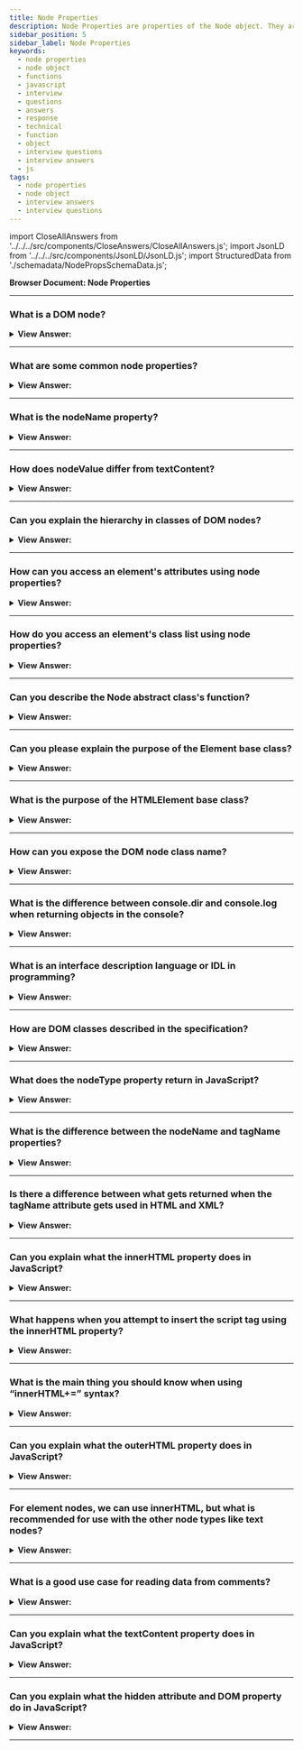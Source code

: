 ```yaml
---
title: Node Properties
description: Node Properties are properties of the Node object. They are used to access the Node object. - JavaScript Interview Questions & Answers
sidebar_position: 5
sidebar_label: Node Properties
keywords:
  - node properties
  - node object
  - functions
  - javascript
  - interview
  - questions
  - answers
  - response
  - technical
  - function
  - object
  - interview questions
  - interview answers
  - js
tags:
  - node properties
  - node object
  - interview answers
  - interview questions
---
```


import CloseAllAnswers from '../../../src/components/CloseAnswers/CloseAllAnswers.js';
import JsonLD from '../../../src/components/JsonLD/JsonLD.js';
import StructuredData from './schemadata/NodePropsSchemaData.js';

<JsonLD data={StructuredData} />

<head>
  <title>Node Properties | JavaScript Frontend Phone Interview</title>
</head>

**Browser Document: Node Properties**

<CloseAllAnswers />

---

### What is a DOM node?

<details>
  <summary><strong>View Answer:</strong></summary>
  <div>
  <div><strong>Interview Response:</strong> A DOM (Document Object Model) node is an object representing a part of an HTML document. This can be elements, attributes, or text. It's the core interface for web page manipulation.
  </div><br />
  <div><strong className="codeExample">Here is a simple JavaScript code example that manipulates DOM nodes:</strong><br /><br />

  <div></div>

```javascript
// Select a DOM node
let node = document.getElementById('myDiv');

// Change its text content
node.textContent = 'New Text';

// Add a new child element
let newElement = document.createElement('p');
newElement.textContent = 'I am a new paragraph!';
node.appendChild(newElement);
```

This code selects a `<div>` element with the id 'myDiv', changes its text, and adds a new `<p>` child node to it.

  </div>
  </div>
</details>

---

### What are some common node properties?

<details>
  <summary><strong>View Answer:</strong></summary>
  <div>
  <div><strong>Interview Response:</strong> Common node properties include nodeName, nodeType, nodeValue, parentNode, childNodes, firstChild, lastChild, nextSibling, and previousSibling.
  </div>
  </div>
</details>

---

### What is the nodeName property?

<details>
  <summary><strong>View Answer:</strong></summary>
  <div>
  <div><strong>Interview Response:</strong> The nodeName property returns the name of a specific node in the DOM, like the tag name for HTML elements or '#text' for text nodes.
  </div><br />
  <div><strong className="codeExample">Code Example:</strong><br /><br />

  <div></div>

Here is a simple JavaScript code example showing how to use the `nodeName` property.

```javascript
// Select a DOM node
let node = document.getElementById('myDiv');

// Log its node name
console.log(node.nodeName);  // Logs: 'DIV'
```

This code selects a `<div>` element with the id 'myDiv' and logs its node name, which is 'DIV'.

  </div>
  </div>
</details>

---

### How does nodeValue differ from textContent?

<details>
  <summary><strong>View Answer:</strong></summary>
  <div>
  <div><strong>Interview Response:</strong> The nodeValue property returns or sets the value of a node. For text nodes, it's the text itself, but for elements, it's null. textContent gets or sets the text inside an element, including its descendants.
  </div><br />
  <div><strong className="codeExample">Code Example:</strong><br /><br />

  <div></div>

Here is a JavaScript code example that shows the difference between `nodeValue` and `textContent`:

```javascript
// Create a new text node
let textNode = document.createTextNode('Hello, World!');

console.log(textNode.nodeValue); // Logs: 'Hello, World!'
console.log(textNode.textContent); // Logs: 'Hello, World!'

// Select an element
let elementNode = document.getElementById('myDiv');

console.log(elementNode.nodeValue); // Logs: null
console.log(elementNode.textContent); // Logs: text content of 'myDiv', including any child elements
```

In this code, both `nodeValue` and `textContent` return the same result for a text node. But for an element, `nodeValue` returns null while `textContent` returns the element's text content.

  </div>
  </div>
</details>

---

### Can you explain the hierarchy in classes of DOM nodes?

<details>
  <summary><strong>View Answer:</strong></summary>
  <div>
  <div><strong>Interview Response:</strong> The DOM hierarchy consists of nodes, organized in a tree structure: Document (root), Element (tags), Text (content), Comment, and Attribute (properties). Parent, child, and sibling relationships connect nodes for traversal and manipulation. Each DOM node belongs to the corresponding built-in class. The root of the hierarchy is EventTarget, inherited by the node, and other DOM nodes inherit from it, such as text, element, and comment nodes.
</div><br />
  <div><strong className="codeExample">Diagram:</strong><br /><br />

  <div></div>

<img src="/img/dom-class-hierarchy.svg" /><br /><br />

</div>

  </div>
</details>

---

### How can you access an element's attributes using node properties?

<details>
  <summary><strong>View Answer:</strong></summary>
  <div>
  <div><strong>Interview Response:</strong> We can use the attributes property to access a live NamedNodeMap of an element's attributes, where each attribute is represented as an Attr node.
</div><br/>

  <div><strong className="codeExample">Code Example:</strong><br /><br />

  <div></div>

```html
<pre test="test"></pre>

<script>
const pre = document.querySelector("pre");
const attrMap = pre.attributes;
const value = attrMap.getNamedItem("test").value;
pre.textContent = `The 'test' attribute contains ${value}.
And 'boum' has ${attrMap["boum"] ? "been" : "not been"} found.`;
</script>
```

  </div>
  </div>
</details>

---

### How do you access an element's class list using node properties?

<details>
  <summary><strong>View Answer:</strong></summary>
  <div>
  <div><strong>Interview Response:</strong> You can access an element's class list using the classList property. For instance, element.classList returns a DOMTokenList object of the class attributes.
</div><br/>

  <div><strong className="codeExample">Code Example:</strong><br /><br />

  <div></div>

```javascript
let element = document.querySelector('.example-class');
let classList = element.classList;

classList.forEach(className => {
    console.log(className);
});
```

  </div>
  </div>
</details>

---

### Can you describe the Node abstract class's function?

<details>
  <summary><strong>View Answer:</strong></summary>
  <div>
  <div><strong>Interview Response:</strong> The Node abstract class represents a single node in the DOM tree, defining shared properties and methods for various node types, facilitating tree traversal, manipulation, and event handling.
</div><br/>
  <div><strong>Technical Response:</strong> Node is also an “abstract” class, serving as a base for DOM nodes. It provides the core tree functionality: parentNode, nextSibling, childNodes, and more (they are getters). Objects of the node class get created. But concrete node classes inherit from it: Text nodes for text nodes, Element nodes for element nodes, and more exotic ones like Comment nodes for comment nodes.
</div>
  </div>
</details>

---

### Can you please explain the purpose of the Element base class?

<details>
  <summary><strong>View Answer:</strong></summary>
  <div>
  <div><strong>Interview Response:</strong> The Element base class represents an HTML element, defining methods and properties for manipulation and interaction. It encapsulates attributes, content, and child elements, while providing access and modification capabilities.<br/><br/>Element is a base class for DOM elements. It provides element-level navigation like nextElementSibling, children and searching methods like getElementsByTagName, querySelector. A browser supports not only HTML, but also XML and SVG. The Element class serves as a base for more specific classes: SVGElement, XMLElement and HTMLElement.
</div>
  </div>
</details>

---

### What is the purpose of the HTMLElement base class?

<details>
  <summary><strong>View Answer:</strong></summary>
  <div>
  <div><strong>Interview Response:</strong> HTMLElement base class represents an HTML-specific element, inheriting from Element. It is inherited by concrete HTML elements such as the HTMLInputElement, HTMLBodyElement, and HTMLAnchorElement classes. It provides properties and methods for styling, form control, and accessibility, tailored to HTML-specific behaviors and attributes.<br /><br />
  <strong>Additional Information:</strong><br /><br />
  <ul>
    <li>HTMLInputElement is the class for &#8249;input&#8250; elements.</li>
    <li>HTMLBodyElement is the class for &#8249;body&#8250; elements.</li>
    <li>HTMLAnchorElement is the class for &#8249;a&#8250; elements.</li>
  </ul>
</div>
  </div>
</details>

---

### How can you expose the DOM node class name?

<details>
  <summary><strong>View Answer:</strong></summary>
  <div>
  <div><strong>Interview Response:</strong> To see the DOM node class name, we recall that an object usually has the constructor property. It references the class constructor and node.constructor.name is its name, or we can toString it. We can also use instanceof to check the inheritance, which returns a Boolean value.
    </div><br />
  <div><strong className="codeExample">Code Example:</strong><br /><br />

  <div></div>

```js
// Using the Object constructor
console.log(document.body.constructor.name); // HTMLBodyElement

// Built-in toString return value
console.log(document.body); // [object HTMLBodyElement]

// Check to see if its a instanceof of an Element
console.log(document.body instanceof HTMLBodyElement); // true
console.log(document.body instanceof HTMLElement); // true
console.log(document.body instanceof Element); // true
console.log(document.body instanceof Node); // true
console.log(document.body instanceof EventTarget); // true
```

  </div>
  </div>
</details>

---

### What is the difference between console.dir and console.log when returning objects in the console?

<details>
  <summary><strong>View Answer:</strong></summary>
  <div>
  <div><strong>Interview Response:</strong> In brief, console.log displays a string representation of an object, while console.dir presents an interactive, navigable tree view of object properties, making it easier to explore object structure.</div><br />
  <div><strong>Technical Response:</strong> Most browsers allow two commonly used commands in their development tools: console.log and console.dir. Their arguments get printed on the console. These instructions typically have the same effect on JavaScript objects. However, console.log(elem) displays the element's DOM tree for DOM elements. The element gets shown as a DOM object using console.dir(elem), allowing you to examine its properties.
  </div><br />
  <div><strong className="codeExample">Code Example:</strong><br /><br />

  <div></div>

```js
const obj = { name: 'John', age: 30 };

console.log(obj);  // Output: { name: 'John', age: 30 }
console.dir(obj);  // Output: Object: { name: 'John', age: 30, ... }
```

  </div>
  </div>
</details>

---

### What is an interface description language or IDL in programming?

<details>
  <summary><strong>View Answer:</strong></summary>
  <div>
  <div><strong>Interview Response:</strong> Interface Description Language (IDL) is a formal language used to define interfaces between software components, specifying data types, methods, and structures, enabling cross-language communication and code generation.
    </div><br/>
  <div><strong>Technical Response:</strong> An interface description language or interface definition language (IDL), is a specification language used to describe a software component's application programming interface (API). IDLs describe an interface in a language-independent way, enabling communication between software components that do not share one language, such as those written in C++ and those written in Java.
    </div>
  </div>
</details>

---

### How are DOM classes described in the specification?

<details>
  <summary><strong>View Answer:</strong></summary>
  <div>
  <div><strong>Interview Response:</strong> DOM classes are described in the specification using WebIDL, an interface description language that defines interfaces, methods, properties, and data types, serving as a blueprint for DOM API implementations.
    </div><br />
  <div><strong className="codeExample">Code Example:</strong><br /><br />

  <div></div>

```js
// Define HTMLInputElement
// The colon ":" means that HTMLInputElement inherits from HTMLElement
interface HTMLInputElement: HTMLElement {
  // here go properties and methods of <input> elements

  // "DOMString" means that the value of a property is a string
  attribute DOMString accept;
  attribute DOMString alt;
  attribute DOMString autocomplete;
  attribute DOMString value;

  // boolean value property (true/false)
  attribute boolean autofocus;
  //...
  // now the method: "void" means that the method returns no value
  void select();
  //...
}
```

  </div>
  </div>
</details>

---

### What does the nodeType property return in JavaScript?

<details>
  <summary><strong>View Answer:</strong></summary>
  <div>
  <div><strong>Interview Response:</strong> The nodeType property in JavaScript returns an integer constant representing the node's type, such as Element (1), Attribute (2), Text (3), Comment (8), or Document (9). There are others listed in the specification: https://dom.spec.whatwg.org/#node
    </div><br />
  <div><strong className="codeExample">Code Example:</strong><br /><br />

  <div></div>

```html
<body>
  <script>
    let elem = document.body;

    // let us examine what it is?
    console.log(elem.nodeType); // 1 => element

    // and the first child is...
    console.log(elem.firstChild.nodeType); // 3 => text

    // for the document object, the type is 9
    console.log(document.nodeType); // 9
  </script>
</body>
```

  </div>
  </div>
</details>

---

### What is the difference between the nodeName and tagName properties?

<details>
  <summary><strong>View Answer:</strong></summary>
  <div>
  <div><strong>Interview Response:</strong> The tagName property exists only for Element nodes. The nodeName gets defined for any Node, but elements mean the same as tagName, and for other node types (text, comment, and more), it has a string with the node type.</div><br />
  <div><strong>Note:</strong> In other words, tagName is only supported by element nodes (as it originates from Element class), while nodeName can say something about other node types.
  </div><br />
  <div><strong>Technical Response:</strong> The contrast gets mirrored in their names, but it is slight. Only Element nodes have the tagName attribute. For each Node, the nodeName gets specified, but elements have the same meaning as tagName, and for other node kinds (text, comment, and more), it has a string with the node type. In other words, tagName only gets used to describe element nodes (since it gets inherited from the Element class), whereas nodeName may be used to describe other node types.
  </div><br />
  <div><strong className="codeExample">Code Example:</strong><br /><br />

  <div></div>

```html
<body>
  <!-- comment -->

  <script>
    // for comment
    console.log(document.body.firstChild.tagName); // undefined (not an element)
    console.log(document.body.firstChild.nodeName); // #comment

    // for document
    console.log(document.tagName); // undefined (not an element)
    console.log(document.nodeName); // #document
  </script>
</body>
```

  </div>
  </div>
</details>

---

### Is there a difference between what gets returned when the tagName attribute gets used in HTML and XML?

<details>
  <summary><strong>View Answer:</strong></summary>
  <div>
  <div><strong>Interview Response:</strong> YES. The browser may handle documents in two ways: HTML and XML. Typically, HTML mode gets used for web pages. When the browser receives an XML document with the header content-type XML/XHTML, XML-mode is activated. In HTML mode, tagName and nodeName always get capitalized. The case is left "as is" in XML mode.</div><br />
  <div><strong>Note:</strong> Nowadays, XML mode is rarely used, but you may come across it in older applications.
  </div><br />
  <div><strong>Technical Response:</strong> Although this may seem trivial, the answer is YES. The browser has two modes of processing documents: HTML and XML. Usually, the HTML-mode gets used for web pages. XML-mode is enabled when the browser receives an XML-document with the header: Content-Type: application/xml+xhtml. In HTML mode tagName/nodeName is always uppercased: it is BODY either for &#8249;body&#8250; or &#8249;BoDy&#8250;. In XML mode, the case gets kept “as is”. Nowadays, XML mode rarely gets used, but you may encounter it in older applications.
  </div>
  </div>
</details>

---

### Can you explain what the innerHTML property does in JavaScript?

<details>
  <summary><strong>View Answer:</strong></summary>
  <div>
  <div><strong>Interview Response:</strong> The innerHTML property allows us to insert data/HTML inside an element as a string. We can also modify it. So, it is one of the most powerful ways to change the page dynamically.
    </div><br />
  <div><strong className="codeExample">Code Example:</strong><br /><br />

  <div></div>

```html
<body>
  <p>A paragraph</p>
  <div>A div</div>

  <script>
    console.log(document.body.innerHTML); // read the current contents
    document.body.innerHTML = 'The new BODY!';
    // replaces and returns The New Body in the HTML
  </script>
</body>
```

  </div>
  </div>
</details>

---

### What happens when you attempt to insert the script tag using the innerHTML property?

<details>
  <summary><strong>View Answer:</strong></summary>
  <div>
  <div><strong>Interview Response:</strong> If innerHTML inserts a &#8249;script&#8250; tag into the document – it becomes a part of HTML as text content but does not execute.
    </div>
  </div>
</details>

---

### What is the main thing you should know when using “innerHTML+=” syntax?

<details>
  <summary><strong>View Answer:</strong></summary>
  <div>
  <div><strong>Interview Response:</strong> When using "innerHTML+=", be aware that it destroys and recreates element content, causing loss of attached event listeners, inefficient performance, and potential security risks from script injection.</div><br />
  <div><strong>Note:</strong> We can append HTML to an element by using elem.innerHTML+="more HTML". But we should be careful about doing it.
  </div><br />
  <div><strong className="codeExample">Code Example:</strong><br /><br />

  <div></div>

**The Problem:**

```js
<!DOCTYPE html>
<html>
<head>
    <title>Example</title>
</head>
<body>
    <div id="myDiv">
        Initial content
    </div>

    <script>
        let div = document.getElementById('myDiv');
        let items = ['Item 1', 'Item 2', 'Item 3'];

        // Incorrect usage: appending content using innerHTML +=
        for (let item of items) {
            div.innerHTML += '<p>' + item + '</p>';
        }
    </script>
</body>
</html>
```

**The Solution:**

To efficiently append content to an element without the issues of using `innerHTML +=`, you can use the `createElement` and `appendChild` methods. Here's an updated code example that demonstrates the recommended approach:

```html
<!DOCTYPE html>
<html>
<head>
    <title>Example</title>
</head>
<body>
    <div id="myDiv">
        Initial content
    </div>

    <script>
        let div = document.getElementById('myDiv');
        let items = ['Item 1', 'Item 2', 'Item 3'];

        // Correct usage: appending content using createElement and appendChild
        for (let item of items) {
            let paragraph = document.createElement('p');
            paragraph.textContent = item;
            div.appendChild(paragraph);
        }
    </script>
</body>
</html>
```

In this updated example, instead of using `innerHTML +=`, we create a new `<p>` element for each item in the array using `createElement`. We set the text content of the paragraph element using `textContent`, and then append it to the `myDiv` element using `appendChild`. This approach avoids the performance and event handling issues associated with `innerHTML +=` and provides a more reliable way to append content to the element.

  </div>
  </div>
</details>

---

### Can you explain what the outerHTML property does in JavaScript?

<details>
  <summary><strong>View Answer:</strong></summary>
  <div>
  <div><strong>Interview Response:</strong> The outerHTML property in JavaScript gets or sets the serialized HTML including the element itself, allowing retrieval and replacement of an element along with its content and attributes.
    </div><br />
  <div><strong>Technical Response:</strong> The element's full HTML gets stored in the outerHTML attribute. This structure is equivalent to innerHTML plus the element itself. Be aware that, unlike innerHTML, writing to outerHTML does not affect the element. Instead, it substitutes it in the DOM. We can write to elem.outerHTML, but this does not modify the element we're writing to ('elem'). Instead, it replaces it with the new HTML. By accessing the DOM, we may obtain pointers to the new items.
    </div><br />
  <div><strong className="codeExample">Code Example:</strong><br /><br />

  <div></div>

```html
<div>Hello, world!</div>

<script>
  let div = document.querySelector('div');

  // replace div.outerHTML with <p>...</p>
  div.outerHTML = '<p>A new element</p>'; // (*)

  // Wow! 'div' is still the same!
  console.log(div.outerHTML); // <div>Hello, world!</div> (**)
</script>
```

  </div>
  </div>
</details>

---

### For element nodes, we can use innerHTML, but what is recommended for use with the other node types like text nodes?

<details>
  <summary><strong>View Answer:</strong></summary>
  <div>
  <div><strong>Interview Response:</strong> For text nodes, we use the nodeValue or textContent properties, which enable getting or setting the content of text and comment nodes, without parsing or rendering HTML.</div><br />
  <div><strong>Technical Response:</strong> The innerHTML attribute applies exclusively to element nodes. Other node kinds, such as text nodes, have an equivalent: nodeValue and data properties. These two are nearly identical in terms of practical usage, with just minor specification changes. As a result, we should utilize the data property because it is easier to implement.
  </div><br />
  <div><strong className="codeExample">Code Example:</strong><br /><br />

  <div></div>

```html
<body>
  Hello JavaScript
  <!-- My Comment -->
  <script>
    let text = document.body.firstChild;
    console.log(text.data); // returns Hello JavaScript

    let comment = text.nextSibling;
    console.log(comment.data); // returns My Comment
  </script>
</body>
```

  </div>
  </div>
</details>

---

### What is a good use case for reading data from comments?

<details>
  <summary><strong>View Answer:</strong></summary>
  <div>
  <div><strong>Interview Response:</strong> A good use case for reading data from comments is extracting metadata, such as version information or instructions, from HTML templates or application source code for diagnostics or documentation.
    </div><br />
  <div><strong className="codeExample">Code Example:</strong><br /><br />

  <div></div>

```html
<!-- if isAdmin -->
<div>Welcome, Admin!</div>
<!-- /if -->
```

  </div>
  </div>
</details>

---

### Can you explain what the textContent property does in JavaScript?

<details>
  <summary><strong>View Answer:</strong></summary>
  <div>
  <div><strong>Interview Response:</strong> The textContent property in JavaScript gets or sets the text content of a node and its descendants, allowing manipulation of element content without parsing HTML or exposing HTML tags.Writing to textContent is much more helpful because it allows us to write text the “secure way”.
    </div><br />
  <div><strong>Technical Response:</strong> The textContent provides access to the text inside the element: only text, minus all &#8249;tags&#8250;. In practice, reading such text is rarely needed. Writing to textContent is much more helpful because it allows us to write text the “secure way”.
    </div><br />
  <div><strong className="codeExample">Code Example:</strong><br /><br />

  <div></div>

```html
<div id="elem1"></div>
<div id="elem2"></div>

<script>
  let name = prompt("What's your name?", '<b>Winnie-the-Pooh!</b>');

  elem1.innerHTML = name; // Winnie-the-Pooh!
  elem2.textContent = name; // <b>Winnie-the-Pooh!</b>
</script>
```

  </div>
  </div>
</details>

---

### Can you explain what the hidden attribute and DOM property do in JavaScript?

<details>
  <summary><strong>View Answer:</strong></summary>
  <div>
  <div><strong>Interview Response:</strong> The hidden attribute and DOM property in JavaScript control an element's visibility, hiding it from rendering when set to true, without affecting layout or functionality, it's useful for toggling content in the browser. Technically, hidden works the same as style="display:none". But it’s shorter to write.
    </div><br />
  <div><strong className="codeExample">Code Example:</strong><br /><br />

  <div></div>

```html
<div>Both divs below are hidden</div>

<!-- hidden attribute -->
<div hidden>With the attribute "hidden"</div>

<div id="elem">JavaScript assigned the property "hidden"</div>

<script>
  elem.hidden = true; // <- hidden DOM property
</script>
```

  </div>
  </div>
</details>

---
